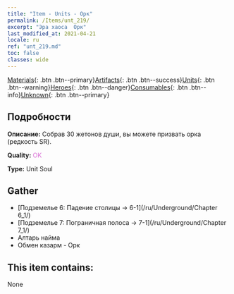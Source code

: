 ```yaml
---
title: "Item - Units - Орк"
permalink: /Items/unt_219/
excerpt: "Эра хаоса  Орк"
last_modified_at: 2021-04-21
locale: ru
ref: "unt_219.md"
toc: false
classes: wide
---
```

 [Materials](/ru/Items/){: .btn .btn--primary}[Artifacts](/ru/Items/Artifacts/){: .btn .btn--success}[Units](/ru/Items/Units/){: .btn .btn--warning}[Heroes](/ru/Items/Heroes/){: .btn .btn--danger}[Consumables](/ru/Items/Consumables/){: .btn .btn--info}[Unknown](/ru/Items/Unknown/){: .btn .btn--primary}

## Подробности
 **Описание:** Собрав 30 жетонов души, вы можете призвать орка (редкость SR).

 **Quality:** <span style="color: #DA70D6">OK</span>

 **Type:** Unit Soul

## Gather

*    [Подземелье 6: Падение столицы -> 6-1](/ru/Underground/Chapter 6_1/) 
*    [Подземелье 7: Пограничная полоса -> 7-1](/ru/Underground/Chapter 7_1/) 
*    Алтарь найма 
*    Обмен казарм - Орк 

## This item contains:

  None

